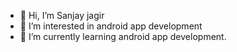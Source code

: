 - 👋 Hi, I’m Sanjay jagir
- 👀 I’m interested in android app development
- 🌱 I’m currently learning android app development.

<!---
jagirsanjay/jagirsanjay is a ✨ special ✨ repository because its `README.md` (this file) appears on your GitHub profile.
You can click the Preview link to take a look at your changes.
--->
